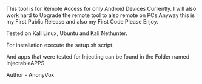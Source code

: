 This tool is for Remote Access for only Android Devices Currently.
I will also work hard to Upgrade the remote tool to also remote on PCs
Anyway this is my First Public Release and also my First Code
Please Enjoy.

Tested on Kali Linux, Ubuntu and Kali Nethunter.

For installation execute the setup.sh script.

And apps that were tested for Injecting can be found in the Folder named InjectableAPPS

Author - AnonyVox

